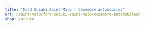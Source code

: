 ```yaml
---
title: "Ford Suzuki Saint-Malo - Cézembre automobiles"
url: /saint-malo/ford-suzuki-saint-malo-cezembre-automobiles/
shop: voiture
---
```


